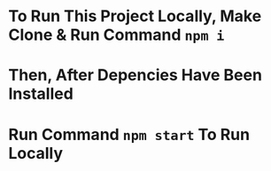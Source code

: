 # To Run This Project Locally, Make Clone & Run Command `npm i`

# Then, After Depencies Have Been Installed

# Run Command `npm start` To Run Locally


